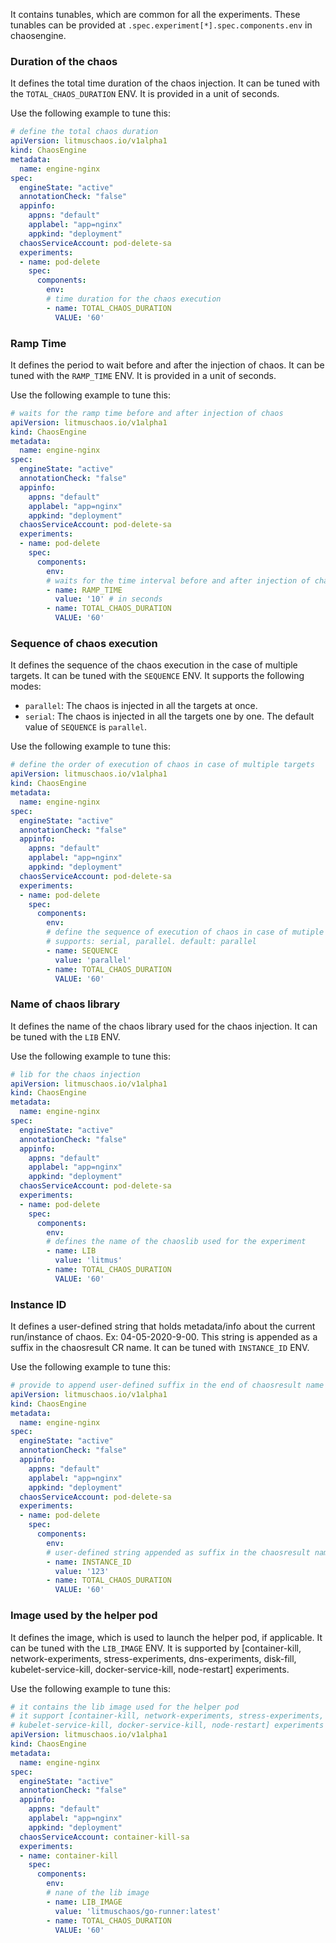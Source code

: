 It contains tunables, which are common for all the experiments. These tunables can be provided at `.spec.experiment[*].spec.components.env` in chaosengine.

### Duration of the chaos

It defines the total time duration of the chaos injection. It can be tuned with the `TOTAL_CHAOS_DURATION` ENV. It is provided in a unit of seconds.

Use the following example to tune this:

[embedmd]:# (https://raw.githubusercontent.com/litmuschaos/litmus/master/docs/experiments/categories/common/chaos-duration.yaml yaml)
```yaml
# define the total chaos duration
apiVersion: litmuschaos.io/v1alpha1
kind: ChaosEngine
metadata:
  name: engine-nginx
spec:
  engineState: "active"
  annotationCheck: "false"
  appinfo:
    appns: "default"
    applabel: "app=nginx"
    appkind: "deployment"
  chaosServiceAccount: pod-delete-sa
  experiments:
  - name: pod-delete
    spec:
      components:
        env:
        # time duration for the chaos execution
        - name: TOTAL_CHAOS_DURATION
          VALUE: '60'
```

### Ramp Time

It defines the period to wait before and after the injection of chaos. It can be tuned with the `RAMP_TIME` ENV. It is provided in a unit of seconds.

Use the following example to tune this:

[embedmd]:# (https://raw.githubusercontent.com/litmuschaos/litmus/master/docs/experiments/categories/common/ramp-time.yaml yaml)
```yaml
# waits for the ramp time before and after injection of chaos 
apiVersion: litmuschaos.io/v1alpha1
kind: ChaosEngine
metadata:
  name: engine-nginx
spec:
  engineState: "active"
  annotationCheck: "false"
  appinfo:
    appns: "default"
    applabel: "app=nginx"
    appkind: "deployment"
  chaosServiceAccount: pod-delete-sa
  experiments:
  - name: pod-delete
    spec:
      components:
        env:
        # waits for the time interval before and after injection of chaos
        - name: RAMP_TIME
          value: '10' # in seconds
        - name: TOTAL_CHAOS_DURATION
          VALUE: '60'
```

### Sequence of chaos execution

It defines the sequence of the chaos execution in the case of multiple targets. It can be tuned with the `SEQUENCE` ENV. It supports the following modes:
- `parallel`: The chaos is injected in all the targets at once.
- `serial`: The chaos is injected in all the targets one by one.
The default value of `SEQUENCE` is `parallel`.

Use the following example to tune this:

[embedmd]:# (https://raw.githubusercontent.com/litmuschaos/litmus/master/docs/experiments/categories/common/sequence.yaml yaml)
```yaml
# define the order of execution of chaos in case of multiple targets
apiVersion: litmuschaos.io/v1alpha1
kind: ChaosEngine
metadata:
  name: engine-nginx
spec:
  engineState: "active"
  annotationCheck: "false"
  appinfo:
    appns: "default"
    applabel: "app=nginx"
    appkind: "deployment"
  chaosServiceAccount: pod-delete-sa
  experiments:
  - name: pod-delete
    spec:
      components:
        env:
        # define the sequence of execution of chaos in case of mutiple targets
        # supports: serial, parallel. default: parallel
        - name: SEQUENCE
          value: 'parallel'
        - name: TOTAL_CHAOS_DURATION
          VALUE: '60'
```

### Name of chaos library

It defines the name of the chaos library used for the chaos injection. It can be tuned with the `LIB` ENV.

Use the following example to tune this:

[embedmd]:# (https://raw.githubusercontent.com/litmuschaos/litmus/master/docs/experiments/categories/common/lib.yaml yaml)
```yaml
# lib for the chaos injection
apiVersion: litmuschaos.io/v1alpha1
kind: ChaosEngine
metadata:
  name: engine-nginx
spec:
  engineState: "active"
  annotationCheck: "false"
  appinfo:
    appns: "default"
    applabel: "app=nginx"
    appkind: "deployment"
  chaosServiceAccount: pod-delete-sa
  experiments:
  - name: pod-delete
    spec:
      components:
        env:
        # defines the name of the chaoslib used for the experiment
        - name: LIB
          value: 'litmus'
        - name: TOTAL_CHAOS_DURATION
          VALUE: '60'
```

### Instance ID

It defines a user-defined string that holds metadata/info about the current run/instance of chaos. Ex: 04-05-2020-9-00. This string is appended as a suffix in the chaosresult CR name. It can be tuned with `INSTANCE_ID` ENV.

Use the following example to tune this:

[embedmd]:# (https://raw.githubusercontent.com/litmuschaos/litmus/master/docs/experiments/categories/common/instance-id.yaml yaml)
```yaml
# provide to append user-defined suffix in the end of chaosresult name
apiVersion: litmuschaos.io/v1alpha1
kind: ChaosEngine
metadata:
  name: engine-nginx
spec:
  engineState: "active"
  annotationCheck: "false"
  appinfo:
    appns: "default"
    applabel: "app=nginx"
    appkind: "deployment"
  chaosServiceAccount: pod-delete-sa
  experiments:
  - name: pod-delete
    spec:
      components:
        env:
        # user-defined string appended as suffix in the chaosresult name
        - name: INSTANCE_ID
          value: '123'
        - name: TOTAL_CHAOS_DURATION
          VALUE: '60'
```

### Image used by the helper pod

It defines the image, which is used to launch the helper pod, if applicable. It can be tuned with the `LIB_IMAGE` ENV.
It is supported by [container-kill, network-experiments, stress-experiments, dns-experiments, disk-fill, kubelet-service-kill, docker-service-kill, node-restart] experiments.

Use the following example to tune this:

[embedmd]:# (https://raw.githubusercontent.com/litmuschaos/litmus/master/docs/experiments/categories/common/lib-image.yaml yaml)
```yaml
# it contains the lib image used for the helper pod
# it support [container-kill, network-experiments, stress-experiments, dns-experiments, disk-fill,
# kubelet-service-kill, docker-service-kill, node-restart] experiments
apiVersion: litmuschaos.io/v1alpha1
kind: ChaosEngine
metadata:
  name: engine-nginx
spec:
  engineState: "active"
  annotationCheck: "false"
  appinfo:
    appns: "default"
    applabel: "app=nginx"
    appkind: "deployment"
  chaosServiceAccount: container-kill-sa
  experiments:
  - name: container-kill
    spec:
      components:
        env:
        # nane of the lib image
        - name: LIB_IMAGE
          value: 'litmuschaos/go-runner:latest'
        - name: TOTAL_CHAOS_DURATION
          VALUE: '60'
```
